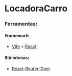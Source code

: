 # LocadoraCarro
 
### Ferramentas: 

#### Framework:
- [Vite](https://vitejs.dev) + [React](https://react.dev)

#### Bibliotecas: 
- [React-Router-Dom](https://v5.reactrouter.com/web/guides/quick-start)